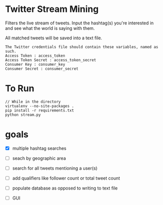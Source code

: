 Twitter Stream Mining
=====================

Filters the live stream of tweets. Input the hashtag(s) you're interested in and see what the world is saying with them.

All matched tweets will be saved into a text file.




	The Twitter credentials file should contain these variables, named as such.
	Access Token : access_token
	Access Token Secret : access_token_secret
	Consumer Key : consumer_key
	Consumer Secret : consumer_secret


To Run
=====================

	// While in the directory
	virtualenv --no-site-packages .
	pip install -r requirements.txt
	python stream.py
	

goals
=====================

- [x] multiple hashtag searches
- [ ] seach by geographic area
- [ ] search for all tweets mentioning a user(s)
- [ ] add qualifiers like follower count or total tweet count
- [ ] populate database as opposed to writing to text file
- [ ] GUI



